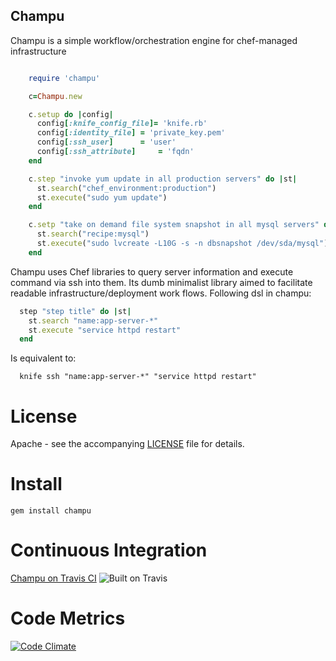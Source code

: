 ## Champu
Champu is a simple workflow/orchestration engine for chef-managed infrastructure

```ruby

    require 'champu'

    c=Champu.new

    c.setup do |config|
      config[:knife_config_file]= 'knife.rb'
      config[:identity_file] = 'private_key.pem'
      config[:ssh_user]      = 'user'
      config[:ssh_attribute]     = 'fqdn'
    end

    c.step "invoke yum update in all production servers" do |st|
      st.search("chef_environment:production")
      st.execute("sudo yum update")
    end

    c.setp "take on demand file system snapshot in all mysql servers" do |st|
      st.search("recipe:mysql")
      st.execute("sudo lvcreate -L10G -s -n dbsnapshot /dev/sda/mysql")
    end
```    

Champu uses Chef libraries to query server information and execute command via ssh into them.
Its dumb minimalist library aimed to facilitate readable infrastructure/deployment work flows.
Following dsl in champu:

```ruby
  step "step title" do |st|
    st.search "name:app-server-*"
    st.execute "service httpd restart"
  end
```
Is equivalent to:

```
  knife ssh "name:app-server-*" "service httpd restart" 
```
# License
Apache - see the accompanying [LICENSE](https://raw.github.com/ranjibd/champu/master/LICENSE) file for details.

# Install

```
gem install champu
```

# Continuous Integration
[Champu on Travis CI](http://travis-ci.org/ranjibd/champu)
![Built on Travis](https://secure.travis-ci.org/ranjibd/champu.png?branch=master)

# Code Metrics
[![Code Climate](https://codeclimate.com/badge.png)](https://codeclimate.com/github/ranjibd/champu)

